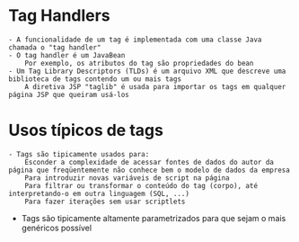 # Tag Handlers

    - A funcionalidade de um tag é implementada com uma classe Java chamada o "tag handler"
    - O tag handler é um JavaBean
        Por exemplo, os atributos do tag são propriedades do bean
    - Um Tag Library Descriptors (TLDs) é um arquivo XML que descreve uma biblioteca de tags contendo um ou mais tags
        A diretiva JSP "taglib" é usada para importar os tags em qualquer página JSP que queiram usá-los

# Usos típicos de tags

    - Tags são tipicamente usados para:
        Esconder a complexidade de acessar fontes de dados do autor da página que freqüentemente não conhece bem o modelo de dados da empresa
        Para introduzir novas variáveis de script na página
        Para filtrar ou transformar o conteúdo do tag (corpo), até interpretando-o em outra linguagem (SQL, ...)
        Para fazer iterações sem usar scriptlets
   - Tags são tipicamente altamente parametrizados para que sejam o mais genéricos possível
